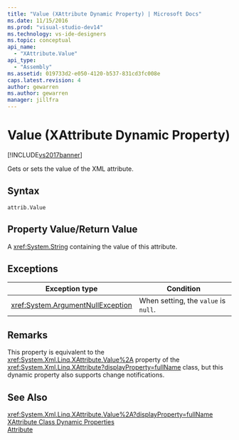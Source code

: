 ```yaml
---
title: "Value (XAttribute Dynamic Property) | Microsoft Docs"
ms.date: 11/15/2016
ms.prod: "visual-studio-dev14"
ms.technology: vs-ide-designers
ms.topic: conceptual
api_name: 
  - "XAttribute.Value"
api_type: 
  - "Assembly"
ms.assetid: 019733d2-e050-4120-b537-831cd3fc008e
caps.latest.revision: 4
author: gewarren
ms.author: gewarren
manager: jillfra
---
```

# Value (XAttribute Dynamic Property)
[!INCLUDE[vs2017banner](../includes/vs2017banner.md)]

Gets or sets the value of the XML attribute.  
  
## Syntax  
  
```  
attrib.Value   
```  
  
## Property Value/Return Value  
 A <xref:System.String> containing the value of this attribute.  
  
## Exceptions  
  
|Exception type|Condition|  
|--------------------|---------------|  
|<xref:System.ArgumentNullException>|When setting, the `value` is `null`.|  
  
## Remarks  
 This property is equivalent to the <xref:System.Xml.Linq.XAttribute.Value%2A> property of the <xref:System.Xml.Linq.XAttribute?displayProperty=fullName> class, but this dynamic property also supports change notifications.  
  
## See Also  
 <xref:System.Xml.Linq.XAttribute.Value%2A?displayProperty=fullName>   
 [XAttribute Class Dynamic Properties](../designers/xattribute-class-dynamic-properties.md)   
 [Attribute](../designers/attribute-xelement-dynamic-property.md)
